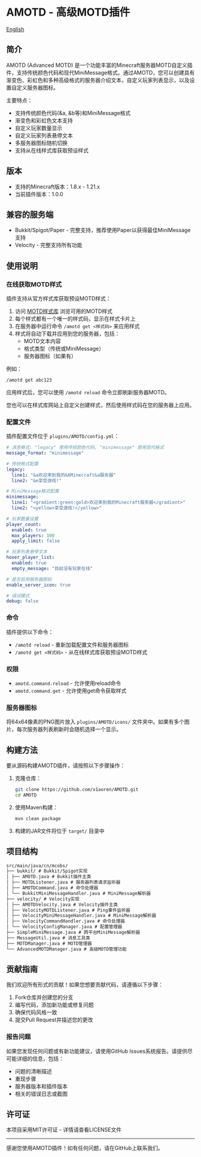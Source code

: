 # AMOTD - 高级MOTD插件

[English](README.md)

## 简介

AMOTD (Advanced MOTD) 是一个功能丰富的Minecraft服务器MOTD自定义插件，支持传统颜色代码和现代MiniMessage格式。通过AMOTD，您可以创建具有渐变色、彩虹色和多种高级格式的服务器介绍文本，自定义玩家列表显示，以及设置自定义服务器图标。

主要特点：
- 支持传统颜色代码(&a, &b等)和MiniMessage格式
- 渐变色和彩虹色文本支持
- 自定义玩家数量显示
- 自定义玩家列表悬停文本
- 多服务器图标随机切换
- 支持从在线样式库获取预设样式

## 版本

- 支持的Minecraft版本：1.8.x - 1.21.x
- 当前插件版本：1.0.0

## 兼容的服务端

- Bukkit/Spigot/Paper - 完整支持，推荐使用Paper以获得最佳MiniMessage支持
- Velocity - 完整支持所有功能

## 使用说明

### 在线获取MOTD样式

插件支持从官方样式库获取预设MOTD样式：

1. 访问 [MOTD样式库](https://motd.mcobs.cn/) 浏览可用的MOTD样式
2. 每个样式都有一个唯一的样式码，显示在样式卡片上
3. 在服务器中运行命令 `/amotd get <样式码>` 来应用样式
4. 样式将自动下载并应用到您的服务器，包括：
   - MOTD文本内容
   - 格式类型（传统或MiniMessage）
   - 服务器图标（如果有）

例如：
```bash
/amotd get abc123
```

应用样式后，您可以使用 `/amotd reload` 命令立即刷新服务器MOTD。

您也可以在样式库网站上自定义创建样式，然后使用样式码在您的服务器上应用。

### 配置文件

插件配置文件位于 `plugins/AMOTD/config.yml`：

```yaml
# 消息格式: "legacy" 使用传统颜色代码, "minimessage" 使用现代格式
message_format: "minimessage"

# 传统格式配置
legacy:
  line1: "&a欢迎来到我的&6Minecraft&a服务器"
  line2: "&e享受游戏!"

# MiniMessage格式配置
minimessage:
  line1: "<gradient:green:gold>欢迎来到我的Minecraft服务器</gradient>"
  line2: "<yellow>享受游戏!</yellow>"

# 玩家数量设置
player_count:
  enabled: true
  max_players: 100
  apply_limit: false

# 玩家列表悬停文本
hover_player_list:
  enabled: true
  empty_message: "目前没有玩家在线"

# 是否启用服务器图标
enable_server_icon: true

# 调试模式
debug: false
```

### 命令

插件提供以下命令：

- `/amotd reload` - 重新加载配置文件和服务器图标
- `/amotd get <样式码>` - 从在线样式库获取预设MOTD样式

### 权限

- `amotd.command.reload` - 允许使用reload命令
- `amotd.command.get` - 允许使用get命令获取样式

### 服务器图标

将64x64像素的PNG图片放入 `plugins/AMOTD/icons/` 文件夹中。如果有多个图片，每次服务器列表刷新时会随机选择一个显示。

## 构建方法

要从源码构建AMOTD插件，请按照以下步骤操作：

1. 克隆仓库：
   ```bash
   git clone https://github.com/x1aoren/AMOTD.git
   cd AMOTD
   ```

2. 使用Maven构建：
   ```bash
   mvn clean package
   ```

3. 构建的JAR文件将位于 `target/` 目录中

## 项目结构

```txt
src/main/java/cn/mcobs/
├── bukkit/ # Bukkit/Spigot实现
│ ├── AMOTD.java # Bukkit插件主类
│ ├── MOTDListener.java # 服务器列表请求监听器
│ ├── AMOTDCommand.java # 命令处理器
│ └── BukkitMiniMessageHandler.java # MiniMessage解析器
├── velocity/ # Velocity实现
│ ├── AMOTDVelocity.java # Velocity插件主类
│ ├── VelocityMOTDListener.java # Ping事件监听器
│ ├── VelocityMiniMessageHandler.java # MiniMessage解析器
│ ├── VelocityCommandHandler.java # 命令处理器
│ └── VelocityConfigManager.java # 配置管理器
├── SimpleMiniMessage.java # 跨平台MiniMessage解析器
├── MessageUtil.java # 消息工具类
├── MOTDManager.java # MOTD管理器
└── AdvancedMOTDManager.java # 高级MOTD管理功能
```


## 贡献指南

我们欢迎所有形式的贡献！如果您想要贡献代码，请遵循以下步骤：

1. Fork仓库并创建您的分支
2. 编写代码，添加新功能或修复问题
3. 确保代码风格一致
4. 提交Pull Request并描述您的更改

### 报告问题

如果您发现任何问题或有新功能建议，请使用GitHub Issues系统报告。请提供尽可能详细的信息，包括：

- 问题的清晰描述
- 重现步骤
- 服务器版本和插件版本
- 相关的错误日志或截图

## 许可证

本项目采用MIT许可证 - 详情请查看LICENSE文件

---

感谢您使用AMOTD插件！如有任何问题，请在GitHub上联系我们。
